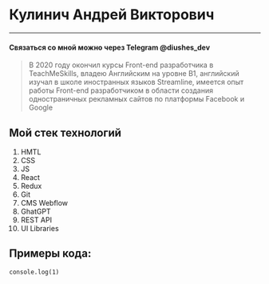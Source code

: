 # Кулинич Андрей Викторович

---

#### Связаться со мной можно через Telegram @diushes_dev

> В 2020 году окончил курсы Front-end разработчика в TeachMeSkills, владею Английским на уровне В1, английский изучал в школе иностранных языков Streamline, имеется опыт работы Front-end разработчиком в области создания одностраничных рекламных сайтов по платформы Facebook и Google

## Мой стек технологий

1. HMTL
2. CSS
3. JS
4. React
5. Redux
6. Git
7. CMS Webflow
8. GhatGPT
9. REST API
10. UI Libraries

## Примеры кода:

```
console.log(1)

```